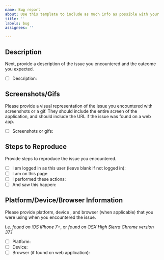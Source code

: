 ```yaml
---
name: Bug report
about: Use this template to include as much info as possible with your bug report
title: ''
labels: bug
assignees: ''

---
```


<!-- The issue title should be something like "As a <user> when I <do this> <this happens>" -->

## Description
Next, provide a description of the issue you encountered and the outcome you expected.
- [ ] Description:

## Screenshots/Gifs
Please provide a visual representation of the issue you encountered with screenshots or a gif. They should include the entire screen of the application, and should include the URL if the issue was found on a web app.
- [ ] Screenshots or gifs:

## Steps to Reproduce
Provide steps to reproduce the issue you encountered.

- [ ] I am logged in as this user (leave blank if not logged in):
- [ ] I am on this page:
- [ ] I performed these actions:
- [ ] And saw this happen:

## Platform/Device/Browser Information
Please provide platform, device , and browser (when applicable) that you were using when you encountered the issue.

i.e. *found on iOS iPhone 7+*, or *found on OSX High Sierra Chrome version 37.1*

- [ ] Platform:
- [ ] Device:
- [ ] Browser (if found on web application):
